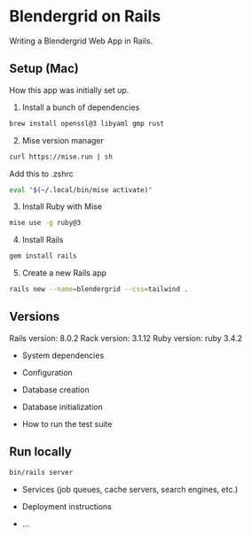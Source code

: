 # Blendergrid on Rails

Writing a Blendergrid Web App in Rails.

## Setup (Mac)
How this app was initially set up.

1. Install a bunch of dependencies

```bash
brew install openssl@3 libyaml gmp rust
```

2. Mise version manager

```bash
curl https://mise.run | sh
```

Add this to .zshrc

```bash
eval "$(~/.local/bin/mise activate)"
```

3. Install Ruby with Mise

```bash
mise use -g ruby@3
```

4. Install Rails

```bash
gem install rails
```

5. Create a new Rails app

```bash
rails new --name=blendergrid --css=tailwind .
```

## Versions

Rails version: 8.0.2
Rack version: 3.1.12
Ruby version: ruby 3.4.2

* System dependencies

* Configuration

* Database creation

* Database initialization

* How to run the test suite

## Run locally

```bash
bin/rails server
```

* Services (job queues, cache servers, search engines, etc.)

* Deployment instructions

* ...
